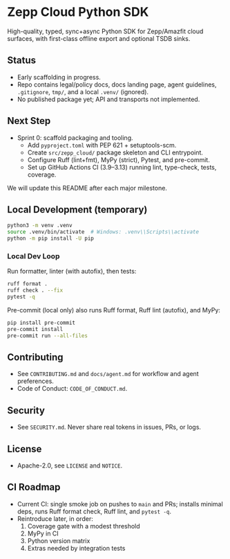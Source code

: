 # Zepp Cloud Python SDK

High-quality, typed, sync+async Python SDK for Zepp/Amazfit cloud surfaces, with first-class offline export and optional TSDB sinks.

## Status
- Early scaffolding in progress.
- Repo contains legal/policy docs, docs landing page, agent guidelines, `.gitignore`, `tmp/`, and a local `.venv/` (ignored).
- No published package yet; API and transports not implemented.

## Next Step
- Sprint 0: scaffold packaging and tooling.
  - Add `pyproject.toml` with PEP 621 + setuptools-scm.
  - Create `src/zepp_cloud/` package skeleton and CLI entrypoint.
  - Configure Ruff (lint+fmt), MyPy (strict), Pytest, and pre-commit.
  - Set up GitHub Actions CI (3.9–3.13) running lint, type-check, tests, coverage.

We will update this README after each major milestone.

## Local Development (temporary)
```bash
python3 -m venv .venv
source .venv/bin/activate  # Windows: .venv\\Scripts\\activate
python -m pip install -U pip
```

### Local Dev Loop
Run formatter, linter (with autofix), then tests:
```bash
ruff format .
ruff check . --fix
pytest -q
```

Pre-commit (local only) also runs Ruff format, Ruff lint (autofix), and MyPy:
```bash
pip install pre-commit
pre-commit install
pre-commit run --all-files
```

## Contributing
- See `CONTRIBUTING.md` and `docs/agent.md` for workflow and agent preferences.
- Code of Conduct: `CODE_OF_CONDUCT.md`.

## Security
- See `SECURITY.md`. Never share real tokens in issues, PRs, or logs.

## License
- Apache-2.0, see `LICENSE` and `NOTICE`.

## CI Roadmap
- Current CI: single smoke job on pushes to `main` and PRs; installs minimal deps, runs Ruff format check, Ruff lint, and `pytest -q`.
- Reintroduce later, in order:
  1) Coverage gate with a modest threshold
  2) MyPy in CI
  3) Python version matrix
  4) Extras needed by integration tests
